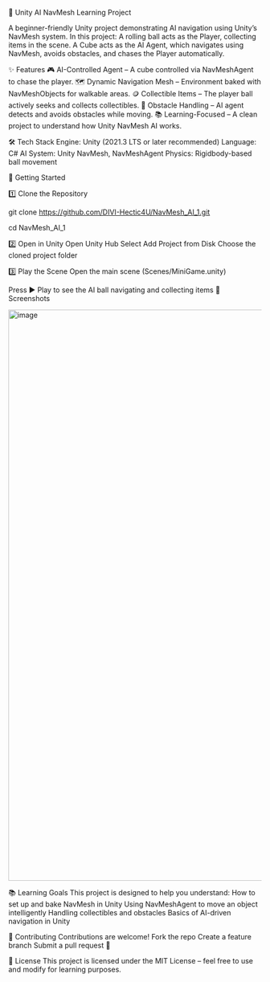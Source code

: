 🧠 Unity AI NavMesh Learning Project

A beginner-friendly Unity project demonstrating AI navigation using Unity’s NavMesh system.
In this project:
A rolling ball acts as the Player, collecting items in the scene.
A Cube acts as the AI Agent, which navigates using NavMesh, avoids obstacles, and chases the Player automatically.


✨ Features
🎮 AI-Controlled Agent – A cube controlled via NavMeshAgent to chase the player.
🗺️ Dynamic Navigation Mesh – Environment baked with NavMeshObjects for walkable areas.
🪙 Collectible Items – The player ball actively seeks and collects collectibles.
🚧 Obstacle Handling – AI agent detects and avoids obstacles while moving.
📚 Learning-Focused – A clean project to understand how Unity NavMesh AI works.

🛠️ Tech Stack
Engine: Unity (2021.3 LTS or later recommended)
Language: C#
AI System: Unity NavMesh, NavMeshAgent
Physics: Rigidbody-based ball movement

🚀 Getting Started

1️⃣ Clone the Repository

git clone https://github.com/DIVI-Hectic4U/NavMesh_AI_1.git

cd NavMesh_AI_1


2️⃣ Open in Unity
Open Unity Hub
Select Add Project from Disk
Choose the cloned project folder

3️⃣ Play the Scene
Open the main scene (Scenes/MiniGame.unity)

Press ▶️ Play to see the AI ball navigating and collecting items
📸 Screenshots

<img width="1919" height="1138" alt="image" src="https://github.com/user-attachments/assets/c015d659-0422-4b35-90dc-db36bc331d63" />




📚 Learning Goals
This project is designed to help you understand:
How to set up and bake NavMesh in Unity
Using NavMeshAgent to move an object intelligently
Handling collectibles and obstacles
Basics of AI-driven navigation in Unity

🤝 Contributing
Contributions are welcome!
Fork the repo
Create a feature branch
Submit a pull request 🚀

📄 License
This project is licensed under the MIT License – feel free to use and modify for learning purposes.
